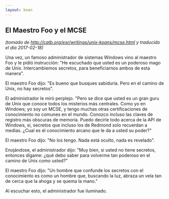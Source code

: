 ```yaml
---
layout: koan
---
```

## El Maestro Foo y el MCSE
_(tomado de <http://catb.org/esr/writings/unix-koans/mcse.html> y traducido el día 2017-02-18)_

Una vez, un famoso administrador de sistemas Windows vino al maestro Foo y le
pidió instrucción: "He escuchado que usted es un poderoso mago de Unix.
Intercambiemos secretos, para beneficiarnos ambos de esta manera".

El maestro Foo dijo: "Es bueno que busques sabiduría. Pero en el camino de Unix,
no hay secretos".

El administrador le miró perplejo. "Pero se dice que usted es un gran guru de
Unix que conoce todos los misterios más centrales. Como yo en Windows; yo soy un
MCSE, y tengo muchas otras certificaciones de conocimiento no comunes en el mundo.
Conozco incluso las claves de registro más obscuras de memoria. Puedo decirle
todo acerca de la API de Windows, sí, secretos que incluso los de Redmond solo
recuerdan a medias. ¿Cual es el conocimiento arcano que le da a usted su poder?"

El maestro Foo dijo: "No los tengo. Nada está oculto, nada es revelado".

Enojándose, el administrador dijo: "Muy bien, si usted no tiene secretos,
entonces dígame: ¿qué debo saber para volverme tan poderoso en el camino de Unix
como usted?"

El maestro Foo dijo: "Un hombre que confunde los secretos con el conocimiento es
como un hombre que, buscando la luz, abraza un vela tan de cerca que la ahoga y
se quema la mano."

Al escuchar esto, el administrador fue iluminado.
